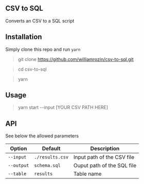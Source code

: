 ## CSV to SQL

Converts an CSV to a SQL script


## Installation

Simply clone this repo and run `yarn`

> git clone https://github.com/williamrozin/csv-to-sql.git

> cd csv-to-sql

> yarn


## Usage

> yarn start --input [YOUR CSV PATH HERE]


## API
See below the allowed parameters


Option | Default | Description
--- |  --- | ---
`--input`   | `./results.csv` | Input path of the CSV file
`--output`   | `schema.sql` | Ouput path of the SQL file
`--table`   | `results` | Table name
